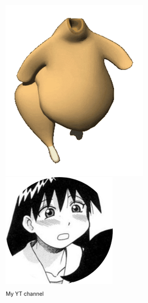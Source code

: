 ![GIF](chiken.gif) <br>
[![MyYTchannel](YTpfp.png)](https://www.youtube.com/@pavliqIam)

My YT channel

